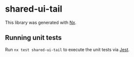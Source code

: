 # shared-ui-tail

This library was generated with [Nx](https://nx.dev).

## Running unit tests

Run `nx test shared-ui-tail` to execute the unit tests via [Jest](https://jestjs.io).
